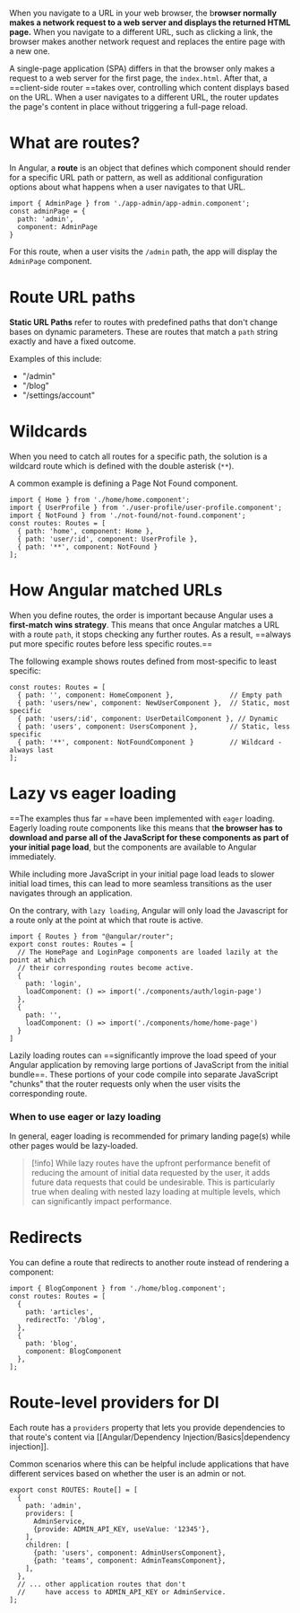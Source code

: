 When you navigate to a URL in your web browser, the b**rowser normally makes a network request to a web server and displays the returned HTML page.** When you navigate to a different URL, such as clicking a link, the browser makes another network request and replaces the entire page with a new one. 

A single-page application (SPA) differs in that the browser only makes a request to a web server for the first page, the `index.html`. After that, a ==client-side router ==takes over, controlling which content displays based on the URL. When a user navigates to a different URL, the router updates the page's content in place without triggering a full-page reload.

# What are routes?

In Angular, a **route** is an object that defines which component should render for a specific URL path or pattern, as well as additional configuration options about what happens when a user navigates to that URL.

```angular-ts
import { AdminPage } from './app-admin/app-admin.component';
const adminPage = {
  path: 'admin',
  component: AdminPage
}
```

For this route, when a user visits the `/admin` path, the app will display the `AdminPage` component.

# Route URL paths

**Static URL Paths** refer to routes with predefined paths that don't change bases on dynamic parameters. These are routes that match a `path` string exactly and have a fixed outcome.

Examples of this include:
- "/admin"
- "/blog"
- "/settings/account"


# Wildcards

When you need to catch all routes for a specific path, the solution is a wildcard route which is defined with the double asterisk (`**`).

A common example is defining a Page Not Found component.

```angular-ts
import { Home } from './home/home.component';
import { UserProfile } from './user-profile/user-profile.component';
import { NotFound } from './not-found/not-found.component';
const routes: Routes = [
  { path: 'home', component: Home },
  { path: 'user/:id', component: UserProfile },
  { path: '**', component: NotFound }
];
```

# How Angular matched URLs

When you define routes, the order is important because Angular uses a **first-match wins strategy**. This means that once Angular matches a URL with a route `path`, it stops checking any further routes. As a result, ==always put more specific routes before less specific routes.==

The following example shows routes defined from most-specific to least specific:

```angular-ts
const routes: Routes = [
  { path: '', component: HomeComponent },              // Empty path
  { path: 'users/new', component: NewUserComponent },  // Static, most specific
  { path: 'users/:id', component: UserDetailComponent }, // Dynamic
  { path: 'users', component: UsersComponent },        // Static, less specific
  { path: '**', component: NotFoundComponent }         // Wildcard - always last
];
```

# Lazy vs eager loading

==The examples thus far ==have been implemented with `eager` loading. Eagerly loading route components like this means that t**he browser has to download and parse all of the JavaScript for these components as part of your initial page load**, but the components are available to Angular immediately.

While including more JavaScript in your initial page load leads to slower initial load times, this can lead to more seamless transitions as the user navigates through an application.

On the contrary, with `lazy loading`, Angular will only load the Javascript for a route only at the point at which that route is active.

```angular-ts
import { Routes } from "@angular/router";
export const routes: Routes = [
  // The HomePage and LoginPage components are loaded lazily at the point at which
  // their corresponding routes become active.
  {
    path: 'login',
    loadComponent: () => import('./components/auth/login-page')
  },
  {
    path: '',
    loadComponent: () => import('./components/home/home-page')
  }
]
```

Lazily loading routes can ==significantly improve the load speed of your Angular application by removing large portions of JavaScript from the initial bundle==. These portions of your code compile into separate JavaScript "chunks" that the router requests only when the user visits the corresponding route.

### When to use eager or lazy loading

In general, eager loading is recommended for primary landing page(s) while other pages would be lazy-loaded.

>[!info]
>While lazy routes have the upfront performance benefit of reducing the amount of initial data requested by the user, it adds future data requests that could be undesirable. This is particularly true when dealing with nested lazy loading at multiple levels, which can significantly impact performance.

# Redirects

You can define a route that redirects to another route instead of rendering a component:

```angular-ts
import { BlogComponent } from './home/blog.component';
const routes: Routes = [
  {
    path: 'articles',
    redirectTo: '/blog', 
  },
  {
    path: 'blog',
    component: BlogComponent
  },
];
```

# Route-level providers for DI

Each route has a `providers` property that lets you provide dependencies to that route's content via [[Angular/Dependency Injection/Basics|dependency injection]].

Common scenarios where this can be helpful include applications that have different services based on whether the user is an admin or not.

```angular-ts
export const ROUTES: Route[] = [
  {
    path: 'admin',
    providers: [
      AdminService,
      {provide: ADMIN_API_KEY, useValue: '12345'},
    ],
    children: [
      {path: 'users', component: AdminUsersComponent},
      {path: 'teams', component: AdminTeamsComponent},
    ],
  },
  // ... other application routes that don't
  //     have access to ADMIN_API_KEY or AdminService.
];
```

